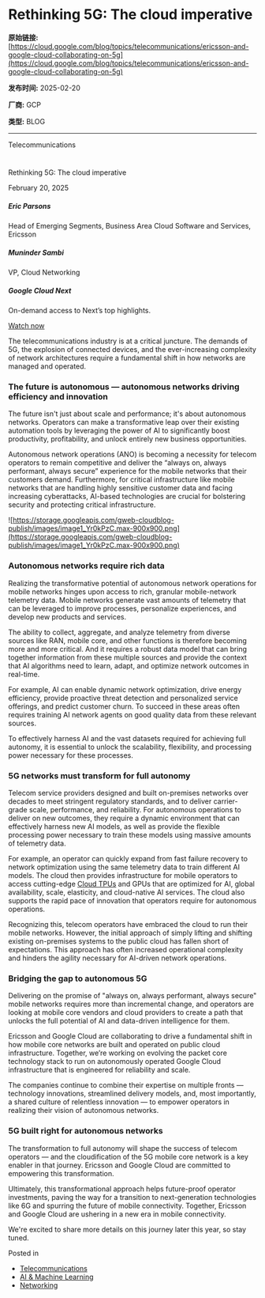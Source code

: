# Rethinking 5G: The cloud imperative

**原始链接:** [https://cloud.google.com/blog/topics/telecommunications/ericsson-and-google-cloud-collaborating-on-5g](https://cloud.google.com/blog/topics/telecommunications/ericsson-and-google-cloud-collaborating-on-5g)

**发布时间:** 2025-02-20

**厂商:** GCP

**类型:** BLOG

---
Telecommunications

# 

Rethinking 5G: The cloud imperative

February 20, 2025

  ##### Eric Parsons

Head of Emerging Segments, Business Area Cloud Software and Services, Ericsson

##### Muninder Sambi

VP, Cloud Networking

##### Google Cloud Next

On-demand access to Next’s top highlights.

[Watch now](https://cloud.withgoogle.com/next/25?utm_source=cgc-blog&utm_medium=blog&utm_campaign=FY25-Q2-global-EXP106-physicalevent-er-next25-mc&utm_content=cgc-blog-left-hand-rail-post-next&utm_term=-)

The telecommunications industry is at a critical juncture. The demands of 5G, the explosion of connected devices, and the ever-increasing complexity of network architectures require a fundamental shift in how networks are managed and operated. 

### **The future is autonomous — autonomous networks driving efficiency and innovation**

The future isn't just about scale and performance; it's about autonomous networks. Operators can make a transformative leap over their existing automation tools by leveraging the power of AI to significantly boost productivity, profitability, and unlock entirely new business opportunities. 

Autonomous network operations (ANO) is becoming a necessity for telecom operators to remain competitive and deliver the “always on, always performant, always secure” experience for the mobile networks that their customers demand. Furthermore, for critical infrastructure like mobile networks that are handling highly sensitive customer data and facing increasing cyberattacks, AI-based technologies are crucial for bolstering security and protecting critical infrastructure. 

![https://storage.googleapis.com/gweb-cloudblog-publish/images/image1_Yr0kPzC.max-900x900.png](https://storage.googleapis.com/gweb-cloudblog-publish/images/image1_Yr0kPzC.max-900x900.png)

### **Autonomous networks require rich data**

Realizing the transformative potential of autonomous network operations for mobile networks hinges upon access to rich, granular mobile-network telemetry data. Mobile networks generate vast amounts of telemetry that can be leveraged to improve processes, personalize experiences, and develop new products and services. 

The ability to collect, aggregate, and analyze telemetry from diverse sources like RAN, mobile core, and other functions is therefore becoming more and more critical. And it requires a robust data model that can bring together information from these multiple sources and provide the context that AI algorithms need to learn, adapt, and optimize network outcomes in real-time. 

For example, AI can enable dynamic network optimization, drive energy efficiency, provide proactive threat detection and personalized service offerings, and predict customer churn. To succeed in these areas often requires training AI network agents on good quality data from these relevant sources. 

To effectively harness AI and the vast datasets required for achieving full autonomy, it is essential to unlock the scalability, flexibility, and processing power necessary for these processes. 

### **5G networks must transform for full autonomy**

Telecom service providers designed and built on-premises networks over decades to meet stringent regulatory standards, and to deliver carrier-grade scale, performance, and reliability. For autonomous operations to deliver on new outcomes, they require a dynamic environment that can effectively harness new AI models, as well as provide the flexible processing power necessary to train these models using massive amounts of telemetry data.

For example, an operator can quickly expand from fast failure recovery to network optimization using the same telemetry data to train different AI models. The cloud then provides infrastructure for mobile operators to access cutting-edge [Cloud TPUs](https://cloud.google.com/tpu?e=48754805) and GPUs that are optimized for AI, global availability, scale, elasticity, and cloud-native AI services. The cloud also supports the rapid pace of innovation that operators require for autonomous operations. 

Recognizing this, telecom operators have embraced the cloud to run their mobile networks. However, the initial approach of simply lifting and shifting existing on-premises systems to the public cloud has fallen short of expectations. This approach has often increased operational complexity and hinders the agility necessary for AI-driven network operations.

### **Bridging the gap to autonomous 5G**

Delivering on the promise of "always on, always performant, always secure" mobile networks requires more than incremental change, and operators are looking at mobile core vendors and cloud providers to create a path that unlocks the full potential of AI and data-driven intelligence for them. 

Ericsson and Google Cloud are collaborating to drive a fundamental shift in how mobile core networks are built and operated on public cloud infrastructure. Together, we’re working on evolving the packet core technology stack to run on autonomously operated Google Cloud infrastructure that is engineered for reliability and scale. 

The companies continue to combine their expertise on multiple fronts — technology innovations, streamlined delivery models, and, most importantly, a shared culture of relentless innovation — to empower operators in realizing their vision of autonomous networks. 

### **5G built right for autonomous networks**

The transformation to full autonomy will shape the success of telecom operators — and the cloudification of the 5G mobile core network is a key enabler in that journey. Ericsson and Google Cloud are committed to empowering this transformation. 

Ultimately, this transformational approach helps future-proof operator investments, paving the way for a transition to next-generation technologies like 6G and spurring the future of mobile connectivity. Together, Ericsson and Google Cloud are ushering in a new era in mobile connectivity.

We're excited to share more details on this journey later this year, so stay tuned.

Posted in

  * [Telecommunications](https://cloud.google.com/blog/topics/telecommunications)
  * [AI & Machine Learning](https://cloud.google.com/blog/products/ai-machine-learning)
  * [Networking](https://cloud.google.com/blog/products/networking)